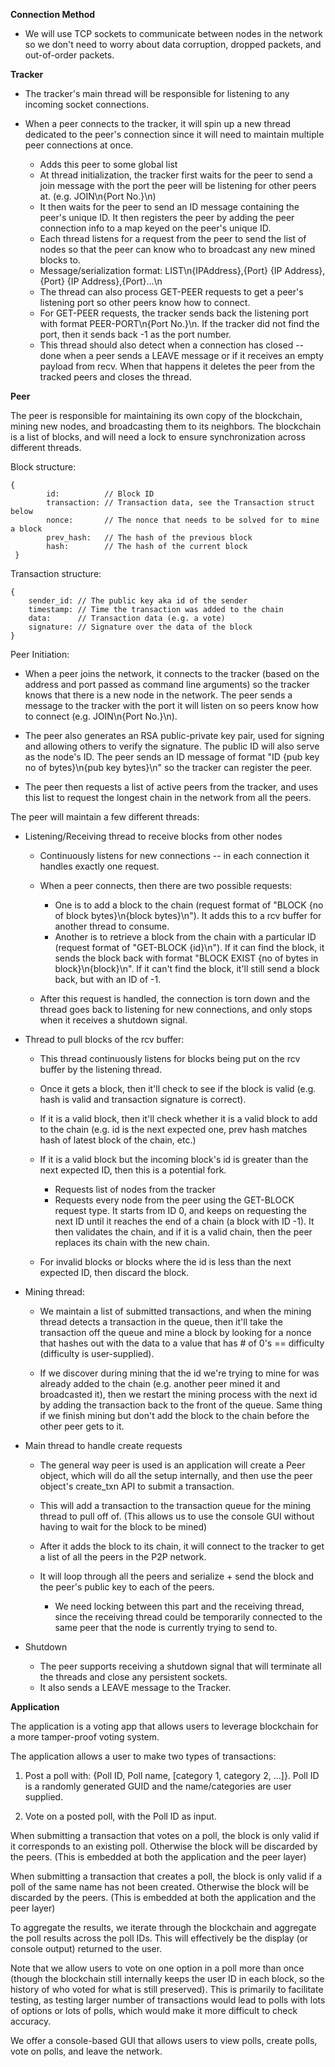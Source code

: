 
**Connection Method**

* We will use TCP sockets to communicate between nodes in the network so we don't need to worry about data corruption, dropped packets, and out-of-order packets.

**Tracker**

* The tracker's main thread will be responsible for listening to any incoming socket connections.

* When a peer connects to the tracker, it will spin up a new thread dedicated to the peer's connection since it will need to maintain multiple peer connections at once.
    * Adds this peer to some global list
    * At thread initialization, the tracker first waits for the peer to send a join message with the port the peer will be listening for other peers at. (e.g. JOIN\n{Port No.}\n)
    * It then waits for the peer to send an ID message containing the peer's unique ID. It then registers the peer by adding the peer connection info to a map keyed on the peer's unique ID.
    * Each thread listens for a request from the peer to send the list of nodes so that the peer can know who to broadcast any new mined blocks to.
    * Message/serialization format: LIST\n{IPAddress},{Port} {IP Address},{Port} {IP Address},{Port}...\n
    * The thread can also process GET-PEER requests to get a peer's listening port so other peers know how to connect.
    * For GET-PEER requests, the tracker sends back the listening port with format PEER-PORT\n{Port No.}\n. If the tracker did not find the port, then it
    sends back -1 as the port number.
    * This thread should also detect when a connection has closed -- done when a peer sends a LEAVE message or if it receives an empty payload from recv. When that happens it deletes the peer from the tracked peers and closes the thread.

**Peer**

The peer is responsible for maintaining its own copy of the blockchain, mining new nodes, and broadcasting them to its neighbors. The blockchain is a list of blocks, and will need a lock to ensure synchronization across different threads.

Block structure:

    {
            id:          // Block ID
            transaction: // Transaction data, see the Transaction struct below
            nonce:       // The nonce that needs to be solved for to mine a block
            prev_hash:   // The hash of the previous block
            hash:        // The hash of the current block    
     }

Transaction structure:

    {
        sender_id: // The public key aka id of the sender
        timestamp: // Time the transaction was added to the chain
        data:      // Transaction data (e.g. a vote)
        signature: // Signature over the data of the block
    }

Peer Initiation:
* When a peer joins the network, it connects to the tracker (based on the address and port passed as command line arguments) so the tracker knows that there is a new node in the network. The peer sends a message to the tracker with the port it will listen on so peers know how to connect (e.g. JOIN\n{Port No.}\n).

* The peer also generates an RSA public-private key pair, used for signing and allowing others to verify the signature. The public ID will also serve as the node's ID. The peer sends an ID message of format "ID {pub key no of bytes}\n{pub key bytes}\n" so the tracker can register the peer.

* The peer then requests a list of active peers from the tracker, and uses this list to request the longest chain in the network from all the peers.

The peer will maintain a few different threads:

* Listening/Receiving thread to receive blocks from other nodes
    * Continuously listens for new connections -- in each connection it handles exactly one request.

    * When a peer connects, then there are two possible requests:
        * One is to add a block to the chain (request format of "BLOCK {no of block bytes}\n{block bytes}\n"). It adds this to a rcv buffer for another thread to consume.
        * Another is to retrieve a block from the chain with a particular ID (request format of "GET-BLOCK {id}\n"). If it can find the block, it sends the block back with format "BLOCK EXIST {no of bytes in block}\n{block}\n". If it can't find the block, it'll still send a block back, but with an ID of -1.

    * After this request is handled, the connection is torn down and the thread goes back to listening for new connections, and only stops when it receives a shutdown signal.

* Thread to pull blocks of the rcv buffer:
    * This thread continuously listens for blocks being put on the rcv buffer by the listening thread.

    * Once it gets a block, then it'll check to see if the block is valid (e.g. hash is valid and transaction signature is correct).

    * If it is a valid block, then it'll check whether it is a valid block to add to the chain (e.g. id is the next expected one, prev hash matches hash of latest block of the chain, etc.)

    * If it is a valid block but the incoming block's id is greater than the next expected ID, then this is a potential fork.
        * Requests list of nodes from the tracker
        * Requests every node from the peer using the GET-BLOCK request type. It starts from ID 0, and keeps on requesting the next ID until it reaches the end of a chain (a block with ID -1). It then validates the chain, and if it is a valid chain, then the peer replaces its chain with the new chain.

    * For invalid blocks or blocks where the id is less than the next expected ID, then discard the block.

* Mining thread:
    * We maintain a list of submitted transactions, and when the mining thread detects a transaction in the queue, then it'll take the transaction off the queue and mine a block by looking for a nonce that hashes out with the data to a value that has # of 0's == difficulty (difficulty is user-supplied).

    * If we discover during mining that the id we're trying to mine for was already added to the chain (e.g. another peer mined it and broadcasted it), then we restart the mining process with the next id by adding the transaction back to the front of the queue. Same thing if we finish mining but don't add the block to the chain before the other peer gets to it.

* Main thread to handle create requests
    * The general way peer is used is an application will create a Peer object, which will do all the setup internally, and then use the peer object's create_txn API to submit a transaction.

    * This will add a transaction to the transaction queue for the mining thread to pull off of. (This allows us to use the console GUI without having to wait for the block to be mined)

    * After it adds the block to its chain, it will connect to the tracker to get a list of all the peers in the P2P network.

    * It will loop through all the peers and serialize + send the block and the peer's public key to each of the peers.
        * We need locking between this part and the receiving thread, since the receiving thread could be temporarily connected to the same peer that the node is currently trying to send to.

* Shutdown
    * The peer supports receiving a shutdown signal that will terminate all the threads and close any persistent sockets.
    * It also sends a LEAVE message to the Tracker.

**Application**

The application is a voting app that allows users to leverage blockchain for a more tamper-proof voting system.

The application allows a user to make two types of transactions:

1) Post a poll with: {Poll ID, Poll name, [category 1, category 2, ...]}. Poll ID is a randomly generated GUID and the name/categories are user supplied.

2) Vote on a posted poll, with the Poll ID as input.

When submitting a transaction that votes on a poll, the block is only valid if it corresponds to an existing poll. Otherwise the block will be discarded by the peers. (This is embedded at both the application and the peer layer)

When submitting a transaction that creates a poll, the block is only valid if a poll of the same name has not been created. Otherwise the block will be discarded by the peers. (This is embedded at both the application and the peer layer)

To aggregate the results, we iterate through the blockchain and aggregate the poll results across the poll IDs. This will effectively be the display (or console output) returned to the user.

Note that we allow users to vote on one option in a poll more than once (though the blockchain still internally keeps the user ID in each block, so the history of who voted for what is still preserved). This is primarily to facilitate testing, as testing larger number of transactions would lead to polls with lots of options or lots of polls, which would make it more difficult to check accuracy.

We offer a console-based GUI that allows users to view polls, create polls, vote on polls, and leave the network.